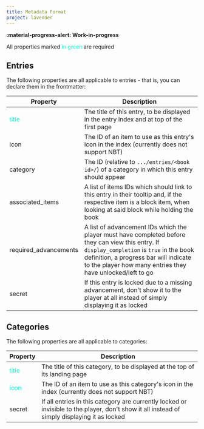 ```yaml
---
title: Metadata Format
project: lavender
---
```


**:material-progress-alert: Work-in-progress**

All properties marked <span style="color: #00FFCA;">in green</span> are required

## Entries

The following properties are all applicable to entries - that is, you can declare them in the frontmatter:

| Property                                   | Description                                                                                                                                                                                                                                         |
|--------------------------------------------|-----------------------------------------------------------------------------------------------------------------------------------------------------------------------------------------------------------------------------------------------------|
| <span style="color: #00FFCA;">title</span> | The title of this entry, to be displayed in the entry index and at top of the first page                                                                                                                                                            |
| icon                                       | The ID of an item to use as this entry's icon in the index (currently does not support NBT)                                                                                                                                                         |
| category                                   | The ID (relative to `.../entries/<book id>/`) of a category in which this entry should appear                                                                                                                                                       |
| associated_items                           | A list of items IDs which should link to this entry in their tooltip and, if the respective item is a block item, when looking at said block while holding the book                                                                                 |
| required_advancements                      | A list of advancement IDs which the player must have completed before they can view this entry. If `display_completion` is `true` in the book definition, a progress bar will indicate to the player how many entries they have unlocked/left to go |
| secret                                     | If this entry is locked due to a missing advancement, don't show it to the player at all instead of simply displaying it as locked                                                                                                                  |

## Categories

The following properties are all applicable to categories:

| Property                                   | Description                                                                                                                                  |
|--------------------------------------------|----------------------------------------------------------------------------------------------------------------------------------------------|
| <span style="color: #00FFCA;">title</span> | The title of this category, to be displayed at the top of its landing page                                                                   |
| <span style="color: #00FFCA;">icon</span>  | The ID of an item to use as this category's icon in the index (currently does not support NBT)                                               |
| secret                                     | If all entries in this category are currently locked or invisible to the player, don't show it all instead of simply displaying it as locked |


